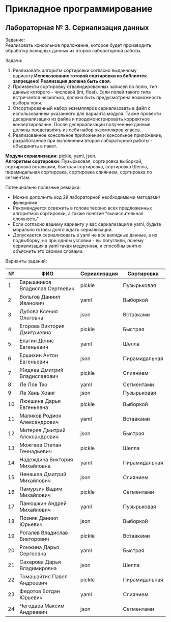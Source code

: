 # Прикладное программирование

## Лабораторная № 3. Сериализация данных

Задание:  
Реализовать консольное приложение, которое будет производить обработку валидных данных из второй лабораторной работы.

Задачи:
1.	Реализовать алгоритм сортировки согласно выданному варианту.**Использование готовой сортировки из библиотек запрещено! Реализация должна быть своя.**
2.	Произвести сортировку отвалидированных записей по полю, тип данных которого - числовой (int, float). Если полей такого типа встречается несколько, должна быть предусмотрена возможность выбора поля. 
3.	Отсортированный набор экземпляров сериализовать в файл с использованием указанного для варианта модуля. Также провести десериализацию из файла и продемонстрировать корректное конвертирование. После десериализации полученные данные должны представлять из себя набор экземпляров класса.
4.	Реализованное консольное приложение и консольное приложение, разработанное при выполнении второй лабораторной работы - объединить в пакет.

__Модули сериализации__: pickle, yaml, json.  
__Алгоритмы сортировки__: Пузырьковая, сортировка выборкой, сортировка вставками, быстрая сортировка, сортировка Шелла, пирамидальная сортировка, сортировка слиянием, сортировка по сегментам.

Потенциально полезные ремарки:
* Можно дополнить код 2й лабораторной необходимыми методами/функциями.
* Рекомендуется освежить в голове теорию всех предложенных алгоритмов сортировки, а также понятие "вычислительная сложность". 
* Если согласно вашему варианту у вас сериализация в yaml, будьте морально готовы долго ждать сериализации. 
* Допускается сериализовать в yaml не все валидные данные, а их подвыборку, но при одном условии - вы погуглили, почему сериализация в yaml такая медленная, и способны внятно объяснить это своими словами.


Варианты заданий:

|№|ФИО|Сериализация|Сортировка|
|--|--|--|--|
|1|Барышников Владислав Сергеевич|pickle|Пузырьковая|
|2|Вольгов Даниил Иванович|yaml|Выборкой|
|3|Дубова Ксения Олеговна|json|Вставками|
|4|Егорова Виктория Дмитриевна|pickle|Быстрая|
|5|Елагин Денис Евгеньевич|yaml|Шелла|
|6|Ершихин Антон Евгеньевич|json|Пирамидальная|
|7|Жидяев Дмитрий Владиславович|pickle|Слиянием|
|8|Ле Лок Тхо|yaml|Сегментами|
|9|Ле Хань Хоанг|json|Пузырьковая|
|10|Люкшина Дарья Евгеньевна|pickle|Выборкой|
|11|Маликов Родион Александрович|yaml|Вставками|
|12|Митерев Дмитрий Александрович|json|Быстрая|
|13|Можгаев Степан Геннадьевич|pickle|Шелла|
|14|Надеждина Виктория Михайловна|yaml|Пирамидальная|
|15|Ненашев Дмитрий Михайлович|json|Слиянием|
|16|Памурзин Вадим Михайлович|pickle|Сегментами|
|17|Панюшкин Андрей Михайлович|yaml|Пузырьковая|
|18|Позняк Даниил Юрьевич|json|Выборкой|
|19|Рогалев Владислав Викторович|pickle|Вставками|
|20|Ронжина Дарья Сергеевна|yaml|Быстрая|
|21|Сахарова Дарья Владимировна|json|Шелла|
|22|Томашайтис Павел Андреевич|pickle|Пирамидальная|
|23|Федотов Богдан Юрьевич|yaml|Слиянием|
|24|Чегодаев Максим Андреевич|json|Сегментами|

